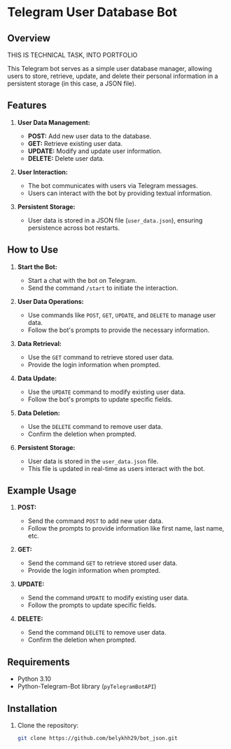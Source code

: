# Telegram User Database Bot

## Overview

THIS IS TECHNICAL TASK, INTO PORTFOLIO

This Telegram bot serves as a simple user database manager, allowing users to store, retrieve, update, and delete their personal information in a persistent storage (in this case, a JSON file).

## Features

1. **User Data Management:**
   - **POST:** Add new user data to the database.
   - **GET:** Retrieve existing user data.
   - **UPDATE:** Modify and update user information.
   - **DELETE:** Delete user data.

2. **User Interaction:**
   - The bot communicates with users via Telegram messages.
   - Users can interact with the bot by providing textual information.

3. **Persistent Storage:**
   - User data is stored in a JSON file (`user_data.json`), ensuring persistence across bot restarts.

## How to Use

1. **Start the Bot:**
   - Start a chat with the bot on Telegram.
   - Send the command `/start` to initiate the interaction.

2. **User Data Operations:**
   - Use commands like `POST`, `GET`, `UPDATE`, and `DELETE` to manage user data.
   - Follow the bot's prompts to provide the necessary information.

3. **Data Retrieval:**
   - Use the `GET` command to retrieve stored user data.
   - Provide the login information when prompted.

4. **Data Update:**
   - Use the `UPDATE` command to modify existing user data.
   - Follow the bot's prompts to update specific fields.

5. **Data Deletion:**
   - Use the `DELETE` command to remove user data.
   - Confirm the deletion when prompted.

6. **Persistent Storage:**
   - User data is stored in the `user_data.json` file.
   - This file is updated in real-time as users interact with the bot.

## Example Usage

1. **POST:**
   - Send the command `POST` to add new user data.
   - Follow the prompts to provide information like first name, last name, etc.

2. **GET:**
   - Send the command `GET` to retrieve stored user data.
   - Provide the login information when prompted.

3. **UPDATE:**
   - Send the command `UPDATE` to modify existing user data.
   - Follow the prompts to update specific fields.

4. **DELETE:**
   - Send the command `DELETE` to remove user data.
   - Confirm the deletion when prompted.

## Requirements

- Python 3.10
- Python-Telegram-Bot library (`pyTelegramBotAPI`)

## Installation

1. Clone the repository:

   ```bash
   git clone https://github.com/belykhh29/bot_json.git
